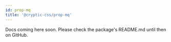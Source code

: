 ```yaml
---
id: prop-mq
title: '@cryptic-css/prop-mq'
---
```


Docs coming here soon. Please check the package's README.md until then on GitHub.
